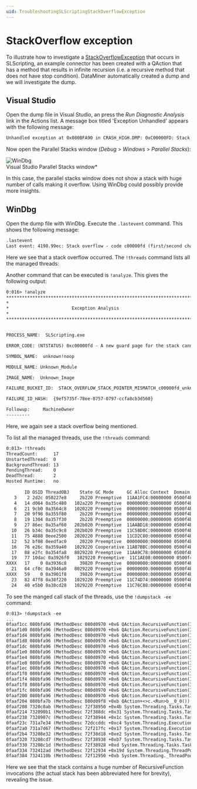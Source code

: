 ```yaml
---
uid: TroubleshootingSLScriptingStackOverflowException
---
```


# StackOverflow exception

To illustrate how to investigate a [StackOverflowException](https://learn.microsoft.com/en-us/dotnet/api/system.stackoverflowexception?view=netframework-4.8.1) that occurs in SLScripting, an example connector has been created with a QAction that has a method that results in infinite recursion (i.e. a recursive method that does not have stop condition). DataMiner automatically created a dump and we will investigate the dump.

## Visual Studio

Open the dump file in Visual Studio, an press the *Run Diagnostic Analysis* link in the Actions list.
A message box titled 'Exception Unhandled' appears with the following message:

```txt
Unhandled exception at 0x080BFA90 in CRASH_HIGH.DMP: 0xC00000FD: Stack overflow (parameters: 0x00000001, 0x0FA32FFC).
```

Now open the Parallel Stacks window (*Debug* > *Windows* > *Parallel Stacks*):

![WinDbg](~/develop/images/VisualStudioParallelStacksWindow.png)<br>Visual Studio Parallel Stacks window*

In this case, the parallel stacks window does not show a stack with huge number of calls making it overflow.
Using WinDbg could possibly provide more insights.

## WinDbg

Open the dump file with WinDbg.
Execute the `.lastevent` command. This shows the following message:

```txt
.lastevent
Last event: 4198.99ec: Stack overflow - code c00000fd (first/second chance not available)
```

Here we see that a stack overflow occurred. The `!threads` command lists all the managed threads:

Another command that can be executed is `!analyze`. This gives the following output:

```txt
0:016> !analyze
*******************************************************************************
*                                                                             *
*                        Exception Analysis                                   *
*                                                                             *
*******************************************************************************


PROCESS_NAME:  SLScripting.exe

ERROR_CODE: (NTSTATUS) 0xc00000fd - A new guard page for the stack cannot be created.

SYMBOL_NAME:  unknown!noop

MODULE_NAME: Unknown_Module

IMAGE_NAME:  Unknown_Image

FAILURE_BUCKET_ID:  STACK_OVERFLOW_STACK_POINTER_MISMATCH_c00000fd_unknown!noop

FAILURE_ID_HASH:  {9ef5735f-78ee-0757-0797-ccfa8cb3d560}

Followup:     MachineOwner
---------
```

Here, we again see a stack overflow being mentioned.

To list all the managed threads, use the `!threads` command:

```txt
0:013> !threads
ThreadCount:      17
UnstartedThread:  0
BackgroundThread: 13
PendingThread:    0
DeadThread:       2
Hosted Runtime:   no
                                                                         Lock  
       ID OSID ThreadOBJ    State GC Mode     GC Alloc Context  Domain   Count Apt Exception
   3    2 2d2c 050227e8     2b220 Preemptive  11AA1FC4:00000000 0500f4b0 0     MTA (Finalizer) 
   4   14 d064 0a35c480   102a220 Preemptive  00000000:00000000 0500f4b0 0     MTA (Threadpool Worker) 
   6   21 9cb0 0a3564c8   1020220 Preemptive  00000000:00000000 0500f4b0 0     Ukn (Threadpool Worker) 
   7   20 9f98 0a355f80     2b220 Preemptive  00000000:00000000 0500f4b0 0     MTA 
   8   19 1304 0a357f30     2b220 Preemptive  00000000:00000000 0500f4b0 0     MTA 
   9   27 86ec 0a35af60   202b020 Preemptive  11AABD18:00000000 0500f4b0 0     MTA 
  10   26 b34c 0a35c9c8   202b020 Preemptive  11C58D8C:00000000 0500f4b0 0     MTA 
  11   75 4888 0eee2500   2020220 Preemptive  11CD2C80:00000000 0500f4b0 0     Ukn 
  12   52 bf08 0eedfac0     20220 Preemptive  00000000:00000000 0500f4b0 0     Ukn 
  16   76 e26c 0a359a40   1029220 Cooperative 11AB7BBC:00000000 0500f4b0 0     MTA (Threadpool Worker) 
  17   88 e2fc 0a354fa8   8029220 Preemptive  11AA9C78:00000000 0500f4b0 0     MTA (Threadpool Completion Port) 
  19   77 10dac 0a3926f0   1029220 Preemptive  11C1AE08:00000000 0500f4b0 0     MTA (Threadpool Worker) 
XXXX   17    0 0a3936c8     39820 Preemptive  00000000:00000000 0500f4b0 0     Ukn 
  21   64 cf0c 0a3946a0   8029220 Preemptive  00000000:00000000 0500f4b0 0     MTA (Threadpool Completion Port) 
XXXX   59    0 0a3901f8     39820 Preemptive  00000000:00000000 0500f4b0 0     Ukn 
  23   82 47f8 0a38f220   1029220 Preemptive  11C74D74:00000000 0500f4b0 0     MTA (Threadpool Worker) 
  24   40 e5b0 0a38cd28   1029220 Preemptive  11C76C88:00000000 0500f4b0 0     MTA (Threadpool Worker) 
```

To see the manged call stack of the threads, use the `!dumpstack -ee` command:

```txt
0:013> !dumpstack -ee
...
0faaf1cc 080bfa96 (MethodDesc 080d0970 +0x6 QAction.RecursiveFunction(Int32))
0faaf1d0 080bfa96 (MethodDesc 080d0970 +0x6 QAction.RecursiveFunction(Int32))
0faaf1d4 080bfa96 (MethodDesc 080d0970 +0x6 QAction.RecursiveFunction(Int32))
0faaf1d8 080bfa96 (MethodDesc 080d0970 +0x6 QAction.RecursiveFunction(Int32))
0faaf1dc 080bfa96 (MethodDesc 080d0970 +0x6 QAction.RecursiveFunction(Int32))
0faaf1e0 080bfa96 (MethodDesc 080d0970 +0x6 QAction.RecursiveFunction(Int32))
0faaf1e4 080bfa96 (MethodDesc 080d0970 +0x6 QAction.RecursiveFunction(Int32))
0faaf1e8 080bfa96 (MethodDesc 080d0970 +0x6 QAction.RecursiveFunction(Int32))
0faaf1ec 080bfa96 (MethodDesc 080d0970 +0x6 QAction.RecursiveFunction(Int32))
0faaf1f0 080bfa96 (MethodDesc 080d0970 +0x6 QAction.RecursiveFunction(Int32))
0faaf1f4 080bfa96 (MethodDesc 080d0970 +0x6 QAction.RecursiveFunction(Int32))
0faaf1f8 080bfa96 (MethodDesc 080d0970 +0x6 QAction.RecursiveFunction(Int32))
0faaf1fc 080bfa96 (MethodDesc 080d0970 +0x6 QAction.RecursiveFunction(Int32))
0faaf200 080bfa96 (MethodDesc 080d0970 +0x6 QAction.RecursiveFunction(Int32))
0faaf204 080bfa7b (MethodDesc 080d09f8 +0xb QAction+<>c.<Run>b__0_0())
0faaf208 7320c0ab (MethodDesc 72f38950 +0x4b System.Threading.Tasks.Task.InnerInvoke())
0faaf214 732090b1 (MethodDesc 72f388dc +0x31 System.Threading.Tasks.Task.Execute())
0faaf238 7320907c (MethodDesc 72f38944 +0x1c System.Threading.Tasks.Task.ExecutionContextCallback(System.Object))
0faaf23c 731a7e34 (MethodDesc 72dccddc +0xc4 System.Threading.ExecutionContext.RunInternal(System.Threading.ExecutionContext, System.Threading.ContextCallback, System.Object, Boolean))
0faaf2a0 731a7d67 (MethodDesc 72f217fc +0x17 System.Threading.ExecutionContext.Run(System.Threading.ExecutionContext, System.Threading.ContextCallback, System.Object, Boolean))
0faaf2b4 73208e32 (MethodDesc 72f38d18 +0xe2 System.Threading.Tasks.Task.ExecuteWithThreadLocal(System.Threading.Tasks.Task ByRef))
0faaf320 73208cd7 (MethodDesc 72f38938 +0xb7 System.Threading.Tasks.Task.ExecuteEntry(Boolean))
0faaf330 73208c1d (MethodDesc 72f38928 +0xd System.Threading.Tasks.Task.System.Threading.IThreadPoolWorkItem.ExecuteWorkItem())
0faaf334 732412ad (MethodDesc 72f12934 +0x19d System.Threading.ThreadPoolWorkQueue.Dispatch())
0faaf384 7324110b (MethodDesc 72f12950 +0xb System.Threading._ThreadPoolWaitCallback.PerformWaitCallback())
```

Here we see that the stack contains a huge number of RecursiveFunction invocations (the actual stack has been abbreviated here for brevity), revealing the issue.
